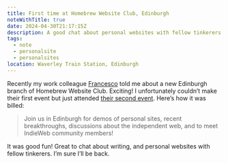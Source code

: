```yaml
---
title: First time at Homebrew Website Club, Edinburgh
noteWithTitle: true
date: 2024-04-30T21:17:15Z
description: A good chat about personal websites with fellow tinkerers
tags:
  - note
  - personalsite
  - personalsites
location: Waverley Train Station, Edinburgh
---
```

Recently my work colleague [Francesco](https://fran.fi/) told me about a new Edinburgh branch of Homebrew Website Club. Exciting! I unfortunately couldn’t make their first event but just attended [their second event](https://events.indieweb.org/2024/04/homebrew-website-club-edinburgh-R0PUj1pjs3wC). Here’s how it was billed:

> Join us in Edinburgh for demos of personal sites, recent breakthroughs, discussions about the independent web, and to meet IndieWeb community members!

It was good fun! Great to chat about writing, and personal websites with fellow tinkerers. I’m sure I’ll be back.
